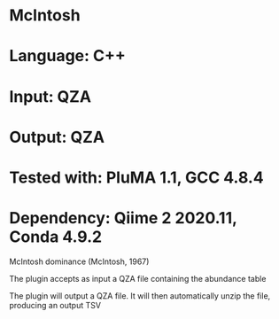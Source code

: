 # McIntosh
# Language: C++
# Input: QZA
# Output: QZA
# Tested with: PluMA 1.1, GCC 4.8.4
# Dependency: Qiime 2 2020.11, Conda 4.9.2

McIntosh dominance (McIntosh, 1967) 

The plugin accepts as input a QZA file containing the abundance table

The plugin will output a QZA file.  It will then automatically unzip the file, producing an output TSV
